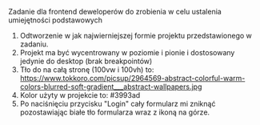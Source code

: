 Zadanie dla frontend deweloperów do zrobienia w celu ustalenia umiejętności podstawowych

1. Odtworzenie w jak najwierniejszej formie projektu przedstawionego w zadaniu.
2. Projekt ma być wycentrowany w poziomie i pionie i dostosowany jedynie do desktop (brak breakpointów)
3. Tło do na całą stronę (100vw i 100vh) to: https://www.tokkoro.com/picsup/2964569-abstract-colorful-warm-colors-blurred-soft-gradient___abstract-wallpapers.jpg
4. Kolor użyty w projekcie to: #3993ad
5. Po naciśnięciu przycisku "Login" cały formularz mi zniknąć pozostawiając białe tło formularza wraz z ikoną na górze.
